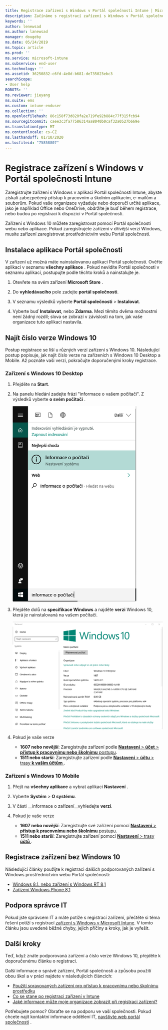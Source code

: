 ```yaml
---
title: Registrace zařízení s Windows v Portál společnosti Intune | Microsoft Docs
description: Začínáme s registrací zařízení s Windows v Portál společnosti
keywords: ''
author: lenewsad
ms.author: lanewsad
manager: dougeby
ms.date: 05/24/2019
ms.topic: article
ms.prod: ''
ms.service: microsoft-intune
ms.subservice: end-user
ms.technology: ''
ms.assetid: 36250832-c6fd-4e8d-b681-de735023ebc3
searchScope:
- User help
ROBOTS: ''
ms.reviewer: jieyang
ms.suite: ems
ms.custom: intune-enduser
ms.collection: ''
ms.openlocfilehash: 86c158f73d820fa2e719fe92b884c77f315fcb94
ms.sourcegitcommit: caee3c3fa77586314aa8040b0caf32a0527b669e
ms.translationtype: MT
ms.contentlocale: cs-CZ
ms.lasthandoff: 01/10/2020
ms.locfileid: "75858807"
---
```

# <a name="windows-device-enrollment-in-intune-company-portal"></a>Registrace zařízení s Windows v Portál společnosti Intune  

Zaregistrujte zařízení s Windows v aplikaci Portál společnosti Intune, abyste získali zabezpečený přístup k pracovním a školním aplikacím, e-mailům a souborům. Pokud vaše organizace vyžaduje nebo doporučí určité aplikace, jako je například Office nebo OneDrive, obdržíte je buď během registrace, nebo budou po registraci k dispozici v Portál společnosti.  

Zařízení s Windows 10 můžete zaregistrovat pomocí Portál společnosti webu *nebo* aplikace. Pokud zaregistrujete zařízení v dřívější verzi Windows, musíte zařízení zaregistrovat prostřednictvím webu Portál společnosti.  

## <a name="install-company-portal-app"></a>Instalace aplikace Portál společnosti  
V zařízení už možná máte nainstalovanou aplikaci Portál společnosti. Ověřte aplikaci v seznamu __všechny aplikace__ .  Pokud nevidíte Portál společnosti v seznamu aplikací, postupujte podle těchto kroků a nainstalujte je.  

1. Otevřete na svém zařízení **Microsoft Store** .

2. Do **vyhledávacího** pole zadejte **portál společnosti**.

3. V seznamu výsledků vyberte **Portál společnosti** > **Instalovat**.

4. Vyberte buď **Instalovat**, nebo **Zdarma**. Mezi těmito dvěma možnostmi není žádný rozdíl; slova se zobrazí v závislosti na tom, jak vaše organizace tuto aplikaci nastavila.  

## <a name="find-windows-10-version-number"></a>Najít číslo verze Windows 10  
Postup registrace se liší u různých verzí zařízení s Windows 10. Následující postup popisuje, jak najít číslo verze na zařízeních s Windows 10 Desktop a Mobile. Až poznáte vaši verzi, pokračujte doporučenými kroky registrace.  

### <a name="windows-10-desktop-devices"></a>Zařízení s Windows 10 Desktop  

1. Přejděte na **Start**.

2. Na panelu hledání zadejte frázi "informace o vašem počítači". Z výsledků vyberte __o svém počítači__ .  


   ![nastavení vyhledávání pro informace o počítači](media/searching_for_about_your_pc.png)  

3. Přejděte dolů na **specifikace Windows** a najděte **verzi** Windows 10, která je nainstalovaná na vašem počítači.  


   ![Windows 10 Desktop – Informace o počítači](media/settings_about_pc.png)  

4. Pokud je vaše verze  

    * __1607 nebo novější__: Zaregistrujte zařízení podle [ **Nastavení** > **účet** > **přístup k pracovnímu nebo školnímu** postupu](enroll-windows-10-device.md#enroll-windows-10-version-1607-and-later-device).   
    * __1511 nebo starší__: Zaregistrujte zařízení podle [ **Nastavení** > **účtu** > trasy **k vašim účtům** ](enroll-windows-10-device.md#enroll-windows-10-version-1511-and-earlier-device).  

### <a name="windows-10-mobile-devices"></a>Zařízení s Windows 10 Mobile

1. Přejít na __všechny aplikace__ a vybrat aplikaci __Nastavení__ .
2. Vyberte __Systém__ > __O systému__.
3. V části __informace o zařízení__vyhledejte __verzi__.  
4. Pokud je vaše verze  

    * __1607 nebo novější__: Zaregistrujte své zařízení pomocí [ **Nastavení** > **přístup k pracovnímu nebo školnímu** postupu](enroll-windows-10-device.md#enroll-windows-10-version-1607-and-later-device).   
    * __1511 nebo starší__: Zaregistrujte zařízení pomocí [ **Nastavení** > trasy **účtů** ](enroll-windows-10-device.md#enroll-windows-10-version-1511-and-earlier-device).  

## <a name="enroll-non-windows-10-devices"></a>Registrace zařízení bez Windows 10  
Následující články použijte k registraci dalších podporovaných zařízení s Windows prostřednictvím webu Portál společnosti:   
* [Windows 8.1. nebo zařízení s Windows RT 8,1](enroll-your-W81-or-rt81-windows.md)  
* [Zařízení Windows Phone 8,1](enroll-your-wp81-windows.md)    

## <a name="it-administrator-support"></a>Podpora správce IT  
Pokud jste správcem IT a máte potíže s registrací zařízení, přečtěte si téma řešení potíží s registrací [zařízení s Windows v Microsoft Intune](https://support.microsoft.com/help/4469913). V tomto článku jsou uvedené běžné chyby, jejich příčiny a kroky, jak je vyřešit.  

## <a name="next-steps"></a>Další kroky  
Teď, když znáte podporovaná zařízení a číslo verze Windows 10, přejděte k doporučenému článku o registraci.  
 
Další informace o správě zařízení, Portál společnosti a způsobu použití obou škol a v práci najdete v následujících článcích:  
* [Použití spravovaných zařízení pro přístup k pracovnímu nebo školnímu prostředku](use-managed-devices-to-get-work-done.md)  
* [Co se stane po registraci zařízení v Intune](what-happens-if-you-install-the-company-portal-app-and-enroll-your-device-in-intune-windows.md)  
* [Jaké informace může moje organizace zobrazit při registraci zařízení?](what-info-can-your-company-see-when-you-enroll-your-device-in-intune.md)  

Potřebujete pomoc? Obraťte se na podporu ve vaší společnosti. Pokud chcete najít kontaktní informace oddělení IT, [navštivte web portál společnosti](https://go.microsoft.com/fwlink/?linkid=2010980) .  
